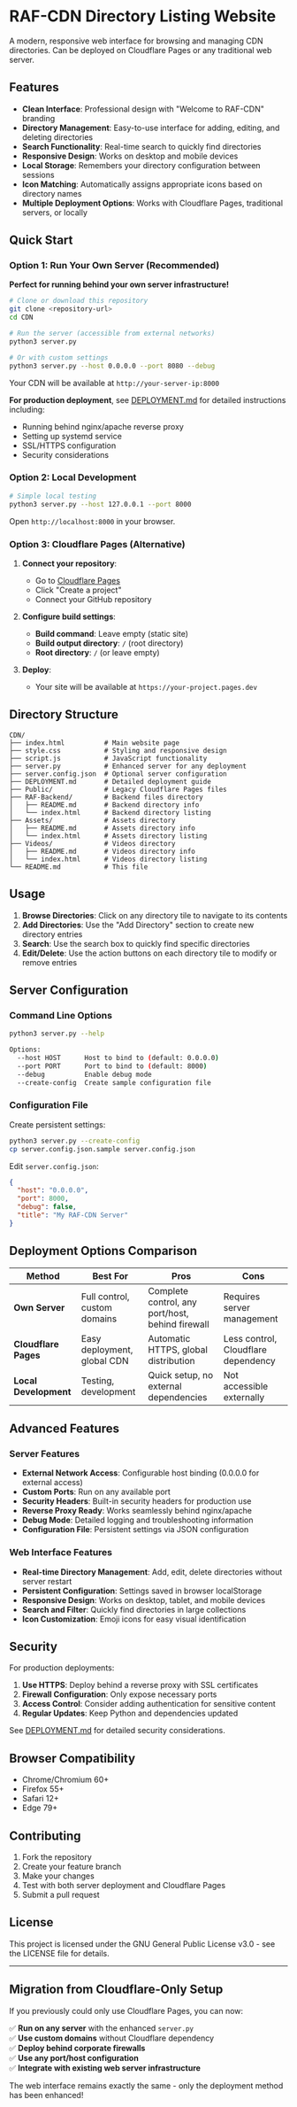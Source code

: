 # RAF-CDN Directory Listing Website

A modern, responsive web interface for browsing and managing CDN directories. Can be deployed on Cloudflare Pages or any traditional web server.

## Features

- **Clean Interface**: Professional design with "Welcome to RAF-CDN" branding
- **Directory Management**: Easy-to-use interface for adding, editing, and deleting directories
- **Search Functionality**: Real-time search to quickly find directories
- **Responsive Design**: Works on desktop and mobile devices
- **Local Storage**: Remembers your directory configuration between sessions
- **Icon Matching**: Automatically assigns appropriate icons based on directory names
- **Multiple Deployment Options**: Works with Cloudflare Pages, traditional servers, or locally

## Quick Start

### Option 1: Run Your Own Server (Recommended)

**Perfect for running behind your own server infrastructure!**

```bash
# Clone or download this repository
git clone <repository-url>
cd CDN

# Run the server (accessible from external networks)
python3 server.py

# Or with custom settings
python3 server.py --host 0.0.0.0 --port 8080 --debug
```

Your CDN will be available at `http://your-server-ip:8000`

**For production deployment**, see [DEPLOYMENT.md](DEPLOYMENT.md) for detailed instructions including:
- Running behind nginx/apache reverse proxy
- Setting up systemd service
- SSL/HTTPS configuration
- Security considerations

### Option 2: Local Development

```bash
# Simple local testing
python3 server.py --host 127.0.0.1 --port 8000
```

Open `http://localhost:8000` in your browser.

### Option 3: Cloudflare Pages (Alternative)

1. **Connect your repository**:
   - Go to [Cloudflare Pages](https://pages.cloudflare.com/)
   - Click "Create a project"
   - Connect your GitHub repository

2. **Configure build settings**:
   - **Build command**: Leave empty (static site)
   - **Build output directory**: `/` (root directory)
   - **Root directory**: `/` (or leave empty)

3. **Deploy**:
   - Your site will be available at `https://your-project.pages.dev`

## Directory Structure

```
CDN/
├── index.html          # Main website page
├── style.css           # Styling and responsive design
├── script.js           # JavaScript functionality
├── server.py           # Enhanced server for any deployment
├── server.config.json  # Optional server configuration
├── DEPLOYMENT.md       # Detailed deployment guide
├── Public/             # Legacy Cloudflare Pages files
├── RAF-Backend/        # Backend files directory
│   ├── README.md       # Backend directory info
│   └── index.html      # Backend directory listing
├── Assets/             # Assets directory
│   ├── README.md       # Assets directory info
│   └── index.html      # Assets directory listing
├── Videos/             # Videos directory
│   ├── README.md       # Videos directory info
│   └── index.html      # Videos directory listing
└── README.md           # This file
```

## Usage

1. **Browse Directories**: Click on any directory tile to navigate to its contents
2. **Add Directories**: Use the "Add Directory" section to create new directory entries
3. **Search**: Use the search box to quickly find specific directories
4. **Edit/Delete**: Use the action buttons on each directory tile to modify or remove entries

## Server Configuration

### Command Line Options

```bash
python3 server.py --help

Options:
  --host HOST      Host to bind to (default: 0.0.0.0)
  --port PORT      Port to bind to (default: 8000)
  --debug          Enable debug mode
  --create-config  Create sample configuration file
```

### Configuration File

Create persistent settings:

```bash
python3 server.py --create-config
cp server.config.json.sample server.config.json
```

Edit `server.config.json`:
```json
{
  "host": "0.0.0.0",
  "port": 8000,
  "debug": false,
  "title": "My RAF-CDN Server"
}
```

## Deployment Options Comparison

| Method | Best For | Pros | Cons |
|--------|----------|------|------|
| **Own Server** | Full control, custom domains | Complete control, any port/host, behind firewall | Requires server management |
| **Cloudflare Pages** | Easy deployment, global CDN | Automatic HTTPS, global distribution | Less control, Cloudflare dependency |
| **Local Development** | Testing, development | Quick setup, no external dependencies | Not accessible externally |

## Advanced Features

### Server Features

- **External Network Access**: Configurable host binding (0.0.0.0 for external access)
- **Custom Ports**: Run on any available port
- **Security Headers**: Built-in security headers for production use
- **Reverse Proxy Ready**: Works seamlessly behind nginx/apache
- **Debug Mode**: Detailed logging and troubleshooting information
- **Configuration File**: Persistent settings via JSON configuration

### Web Interface Features

- **Real-time Directory Management**: Add, edit, delete directories without server restart
- **Persistent Configuration**: Settings saved in browser localStorage
- **Responsive Design**: Works on desktop, tablet, and mobile devices
- **Search and Filter**: Quickly find directories in large collections
- **Icon Customization**: Emoji icons for easy visual identification

## Security

For production deployments:

1. **Use HTTPS**: Deploy behind a reverse proxy with SSL certificates
2. **Firewall Configuration**: Only expose necessary ports
3. **Access Control**: Consider adding authentication for sensitive content
4. **Regular Updates**: Keep Python and dependencies updated

See [DEPLOYMENT.md](DEPLOYMENT.md) for detailed security considerations.

## Browser Compatibility

- Chrome/Chromium 60+
- Firefox 55+
- Safari 12+
- Edge 79+

## Contributing

1. Fork the repository
2. Create your feature branch
3. Make your changes
4. Test with both server deployment and Cloudflare Pages
5. Submit a pull request

## License

This project is licensed under the GNU General Public License v3.0 - see the LICENSE file for details.

---

## Migration from Cloudflare-Only Setup

If you previously could only use Cloudflare Pages, you can now:

✅ **Run on any server** with the enhanced `server.py`  
✅ **Use custom domains** without Cloudflare dependency  
✅ **Deploy behind corporate firewalls**  
✅ **Use any port/host configuration**  
✅ **Integrate with existing web server infrastructure**  

The web interface remains exactly the same - only the deployment method has been enhanced!